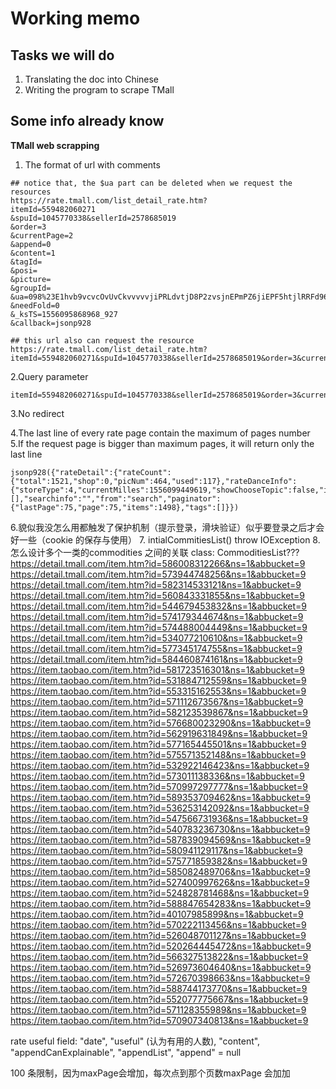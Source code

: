 # Working memo
## Tasks we will do
1. Translating the doc into Chinese
2. Writing the program to scrape TMall

## Some info already know
**TMall web scrapping**
1. The format of url with comments
```$xslt
## notice that, the $ua part can be deleted when we request the resources
https://rate.tmall.com/list_detail_rate.htm?
itemId=559482060271
&spuId=1045770338&sellerId=2578685019
&order=3
&currentPage=2
&append=0
&content=1
&tagId=
&posi=
&picture=
&groupId=
&ua=098%23E1hvb9vcvcOvUvCkvvvvvjiPRLdvtjD8P2zvsjnEPmPZ6jiEPF5htjlRRFd96jrE9phvHHia88FBzHi4yWd%2Ft1QY7qr4NYGBRphvCvvvvvmCvpvW7D%2B%2B%2Bbfw7Dup1DbNdphvmpvUap9cHspQQu6CvvyvCWvUWLh9eQArvpvEvv3DmmWFUWbIdphvmpvUjv9vvmmuD4wCvvpvvUmmRphvCvvvvvvCvpvVvmvvvhCvkphvC99vvpHzB8yCvv9vvUvl2DugKqyCvm9vvvvvphvvvvvv9krvpv25vvmm86Cv2vvvvU8BphvUDQvv9krvpvQvmphvLvvaBQvj8txrAnmK5ehhfwFZaB46NB3rAnCl5tDtpa2I1WofVzCw0f0DyBvOJ1kHsX7vV16AxYjxAfyp%2B3%2BKaNoxfBeKVztrzjxlHdUPvpvhvv2MMgwCvvpvCvvvdphvmpvUrv93UpChW46Cvvyv2v9UUkU9AeArvpvEvvLZ3TKdWndtdphvmpvUjOwvv2pI146Cvvyv2COnlYw6JHurvpvEvvkP2Lh1nUkARphvCvvvvvv%3D
&needFold=0
&_ksTS=1556095868968_927
&callback=jsonp928

## this url also can request the resource
https://rate.tmall.com/list_detail_rate.htm?itemId=559482060271&spuId=1045770338&sellerId=2578685019&order=3&currentPage=2&append=0&content=1
```
2.Query parameter
```$xslt
itemId=559482060271&spuId=1045770338&sellerId=2578685019&order=3&currentPage=2&append=0&content=1
```
3.No redirect

4.The last line of every rate page contain the maximum of pages number
5.If the request page is bigger than maximum pages, it will return only the last line
```$xslt
jsonp928({"rateDetail":{"rateCount":{"total":1521,"shop":0,"picNum":464,"used":117},"rateDanceInfo":{"storeType":4,"currentMilles":1556099449619,"showChooseTopic":false,"intervalMilles":0},"rateList":[],"searchinfo":"","from":"search","paginator":{"lastPage":75,"page":75,"items":1498},"tags":[]}})
```
6.貌似我没怎么用都触发了保护机制（提示登录，滑块验证）似乎要登录之后才会好一些（cookie 的保存与使用）
7. intialCommitiesList() throw IOException 
8. 怎么设计多个一类的commodities 之间的关联 class: CommoditiesList???
https://detail.tmall.com/item.htm?id=586008312266&ns=1&abbucket=9
https://detail.tmall.com/item.htm?id=573944748256&ns=1&abbucket=9
https://detail.tmall.com/item.htm?id=582314533121&ns=1&abbucket=9
https://detail.tmall.com/item.htm?id=560843331855&ns=1&abbucket=9
https://detail.tmall.com/item.htm?id=544679453832&ns=1&abbucket=9
https://detail.tmall.com/item.htm?id=574179344674&ns=1&abbucket=9
https://detail.tmall.com/item.htm?id=574488004449&ns=1&abbucket=9
https://detail.tmall.com/item.htm?id=534077210610&ns=1&abbucket=9
https://detail.tmall.com/item.htm?id=577345174755&ns=1&abbucket=9
https://detail.tmall.com/item.htm?id=584460874161&ns=1&abbucket=9
https://item.taobao.com/item.htm?id=581723516301&ns=1&abbucket=9
https://item.taobao.com/item.htm?id=531884712559&ns=1&abbucket=9
https://item.taobao.com/item.htm?id=553315162553&ns=1&abbucket=9
https://item.taobao.com/item.htm?id=571112673567&ns=1&abbucket=9
https://item.taobao.com/item.htm?id=582123539867&ns=1&abbucket=9
https://item.taobao.com/item.htm?id=576680023290&ns=1&abbucket=9
https://item.taobao.com/item.htm?id=562919631849&ns=1&abbucket=9
https://item.taobao.com/item.htm?id=577165445501&ns=1&abbucket=9
https://item.taobao.com/item.htm?id=575571352148&ns=1&abbucket=9
https://item.taobao.com/item.htm?id=532922146423&ns=1&abbucket=9
https://item.taobao.com/item.htm?id=573011138336&ns=1&abbucket=9
https://item.taobao.com/item.htm?id=570997297777&ns=1&abbucket=9
https://item.taobao.com/item.htm?id=589353709462&ns=1&abbucket=9
https://item.taobao.com/item.htm?id=536253142092&ns=1&abbucket=9
https://item.taobao.com/item.htm?id=547566731936&ns=1&abbucket=9
https://item.taobao.com/item.htm?id=540783236730&ns=1&abbucket=9
https://item.taobao.com/item.htm?id=587839094569&ns=1&abbucket=9
https://item.taobao.com/item.htm?id=580941129117&ns=1&abbucket=9
https://item.taobao.com/item.htm?id=575771859382&ns=1&abbucket=9
https://item.taobao.com/item.htm?id=585082489706&ns=1&abbucket=9
https://item.taobao.com/item.htm?id=527400997626&ns=1&abbucket=9
https://item.taobao.com/item.htm?id=524828781468&ns=1&abbucket=9
https://item.taobao.com/item.htm?id=588847654283&ns=1&abbucket=9
https://item.taobao.com/item.htm?id=40107985899&ns=1&abbucket=9
https://item.taobao.com/item.htm?id=570222113456&ns=1&abbucket=9
https://item.taobao.com/item.htm?id=526048701127&ns=1&abbucket=9
https://item.taobao.com/item.htm?id=520264445472&ns=1&abbucket=9
https://item.taobao.com/item.htm?id=566327513822&ns=1&abbucket=9
https://item.taobao.com/item.htm?id=526973604640&ns=1&abbucket=9
https://item.taobao.com/item.htm?id=572670398663&ns=1&abbucket=9
https://item.taobao.com/item.htm?id=588744173770&ns=1&abbucket=9
https://item.taobao.com/item.htm?id=552077775667&ns=1&abbucket=9
https://item.taobao.com/item.htm?id=571128355989&ns=1&abbucket=9
https://item.taobao.com/item.htm?id=570907340813&ns=1&abbucket=9

rate useful field: "date", "useful" (认为有用的人数), 
"content", "appendCanExplainable", "appendList", "append" = null

100 条限制，因为maxPage会增加，每次点到那个页数maxPage 会加加